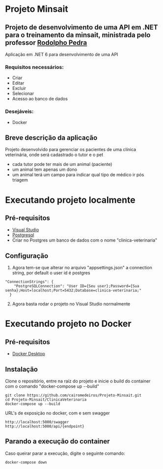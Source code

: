 # Projeto Minsait
## Projeto de desenvolvimento de uma API em .NET para o treinamento da minsait, ministrada pelo professor <a href="https://www.linkedin.com/in/rodolphopedra/">Rodolpho Pedra</a>

Aplicação em .NET 6 para desenvolvimento de uma API

### Requisitos necessários:
- Criar
- Editar
- Excluir
- Selecionar
- Acesso ao banco de dados

### Desejáveis:
- Docker

## Breve descrição da aplicação
Projeto desenvolvido para gerenciar os pacientes de uma clínica veterinária, onde será cadastrado o tutor e o pet
- cada tutor pode ter mais de um animal (paciente)
- um animal tem apenas um dono
- um animal terá um campo para indicar qual tipo de médico ir pós triagem

# Executando projeto localmente
## Pré-requisitos
- <a href="https://visualstudio.microsoft.com/pt-br/downloads/">Visual Studio</a>
- <a href="https://www.postgresql.org/download/windows/">Postgresql</a>
- Criar no Postgres um banco de dados com o nome "clinica-veterinaria"

## Configuração

1. Agora tem-se que alterar no arquivo "appsettings.json" a connection string, por default o user id é postgres
```
"ConnectionStrings": {
    "PostgreSQLConnection": "User ID={Seu user};Password={Sua senha};Host=localhost;Port=5432;Database=clinica-veterinaria;"
  }
```  
2. Agora basta rodar o projeto no Visual Studio normalmente

# Executando projeto no Docker
## Pré-requisitos
- <a href="https://www.docker.com/products/docker-desktop/">Docker Desktop</a>

## Instalação

Clone o repositório, entre na raíz do projeto e inicie o build do container com o comando "docker-compose up --build"
```
git clone https://github.com/cairomedeiros/Projeto-Minsait.git
cd Projeto-Minsait/ClinicaVeterinaria
docker-compose up --build
```
URL's de exposição no docker, com e sem swagger

```
http://localhost:5000/swagger
http://localhost:5000/api/{endpoint}
```

## Parando a execução do container

Caso queirar parar a execução, digite o seguinte comando:

```
docker-compose down
```
